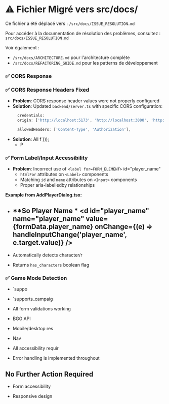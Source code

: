 # ⚠️ Fichier Migré vers src/docs/

Ce fichier a été déplacé vers : `/src/docs/ISSUE_RESOLUTION.md`

Pour accéder à la documentation de résolution des problèmes, consultez :
`src/docs/ISSUE_RESOLUTION.md`

Voir également :
- `/src/docs/ARCHITECTURE.md` pour l'architecture complète
- `/src/docs/REFACTORING_GUIDE.md` pour les patterns de développement

### ✅ CORS Response

### ✅ CORS Response Headers Fixed
- **Problem**: CORS response header values were not properly configured
- **Solution**: Updated `backend/server.ts` with specific CORS configuration:
  ```javascript
    credentials:
    origin: ['http://localhost:5173', 'http://localhost:3000', 'http://127.0.0.1:5173'],

    allowedHeaders: ['Content-Type', 'Authorization'],
- **Solution**: All f
  }));
  - P

### ✅ Form Label/Input Accessibility
- **Problem**: Incorrect use of `<label for=FORM_ELEMENT>`
  id="player_name"
  - `htmlFor` attributes on `<Label>` components
  - Matching `id` and `name` attributes on `<Input>` components
  - Proper aria-labelledby relationships

**Example from AddPlayerDialog.tsx:**
- **So
<Label htmlFor="player_name" className="text-white">Player Name *</Label>
    <d
  id="player_name"
  name="player_name"
  value={formData.player_name}
  onChange={(e) => handleInputChange('player_name', e.target.value)}
/>
  -

- Automatically detects character/r
- Returns `has_characters` boolean flag
### ✅ Game Mode Detection
- `suppo
- `supports_campaig


- All form validations working
- BGG API 
- Mobile/desktop res
- Nav

- All accessibility requir
- Error handling is implemented throughout
## No Further Action Required
- Form accessibility

- Responsive design


















































